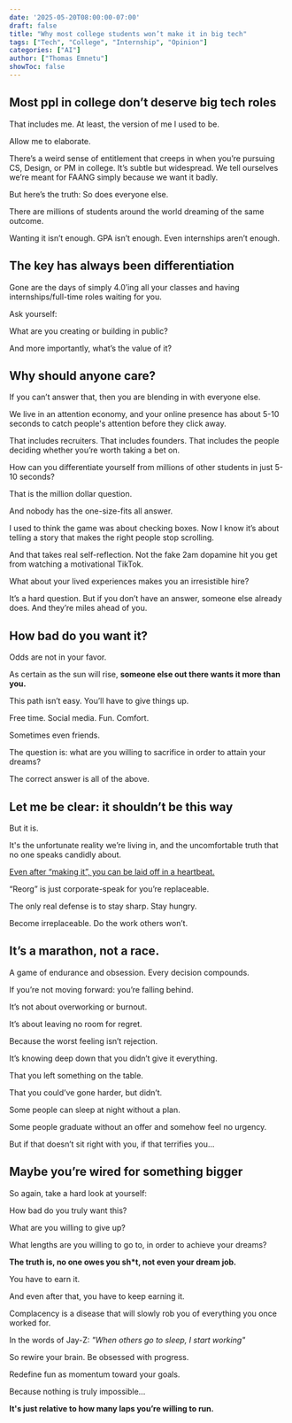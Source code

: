 ```yaml
---
date: '2025-05-20T08:00:00-07:00'
draft: false
title: "Why most college students won’t make it in big tech"
tags: ["Tech", "College", "Internship", "Opinion"]
categories: ["AI"]
author: ["Thomas Emnetu"]
showToc: false
---
```

## Most ppl in college don’t deserve big tech roles

That includes me. At least, the version of me I used to be.

Allow me to elaborate. 

There’s a weird sense of entitlement that creeps in when you’re pursuing CS, Design, or PM in college. It’s subtle but widespread. We tell ourselves we’re meant for FAANG simply because we want it badly.

But here’s the truth: So does everyone else.

There are millions of students around the world dreaming of the same outcome. 

Wanting it isn’t enough. GPA isn’t enough. Even internships aren’t enough.

## The key has always been differentiation 

Gone are the days of simply 4.0’ing all your classes and having internships/full-time roles waiting for you. 

Ask yourself: 

What are you creating or building in public?

And more importantly, what’s the value of it?
 
## Why should anyone care?

If you can’t answer that, then you are blending in with everyone else.

We live in an attention economy, and your online presence has about 5-10 seconds to catch people's attention before they click away. 

That includes recruiters. That includes founders. That includes the people deciding whether you’re worth taking a bet on.

How can you differentiate yourself from millions of other students in just 5-10 seconds?

That is the million dollar question. 

And nobody has the one-size-fits all answer. 

I used to think the game was about checking boxes. Now I know it’s about telling a story that makes the right people stop scrolling.

And that takes real self-reflection. Not the fake 2am dopamine hit you get from watching a motivational TikTok. 

What about your lived experiences makes you an irresistible hire?

It’s a hard question. But if you don’t have an answer, someone else already does. And they’re miles ahead of you.

## How bad do you want it?

Odds are not in your favor. 

As certain as the sun will rise, **someone else out there wants it more than you.**

This path isn’t easy. You’ll have to give things up.

Free time. Social media. Fun. Comfort.

Sometimes even friends.

The question is: what are you willing to sacrifice in order to attain your dreams?

The correct answer is all of the above.

## Let me be clear: it shouldn’t be this way

But it is.

It's the unfortunate reality we’re living in, and the uncomfortable truth that no one speaks candidly about.

[Even after “making it”, you can be laid off in a heartbeat.](https://www.cnbc.com/2025/05/13/microsoft-is-cutting-3percent-of-workers-across-the-software-company.html)

“Reorg” is just corporate-speak for you’re replaceable.

The only real defense is to stay sharp. Stay hungry.

Become irreplaceable. Do the work others won’t.

## It’s a marathon, not a race.

A game of endurance and obsession. Every decision compounds.

If you’re not moving forward: you’re falling behind.

It’s not about overworking or burnout. 

It’s about leaving no room for regret.

Because the worst feeling isn’t rejection.

It’s knowing deep down that you didn’t give it everything.

That you left something on the table.

That you could’ve gone harder, but didn’t.

Some people can sleep at night without a plan.

Some people graduate without an offer and somehow feel no urgency.

But if that doesn’t sit right with you, if that terrifies you...

## Maybe you’re wired for something bigger

So again, take a hard look at yourself:

How bad do you truly want this?

What are you willing to give up?

What lengths are you willing to go to, in order to achieve your dreams?

**The truth is, no one owes you sh*t, not even your dream job.**

You have to earn it.

And even after that, you have to keep earning it.

Complacency is a disease that will slowly rob you of everything you once worked for.

In the words of Jay-Z: *"When others go to sleep, I start working"*

So rewire your brain. Be obsessed with progress.

Redefine fun as momentum toward your goals.

Because nothing is truly impossible...

**It's just relative to how many laps you’re willing to run.**